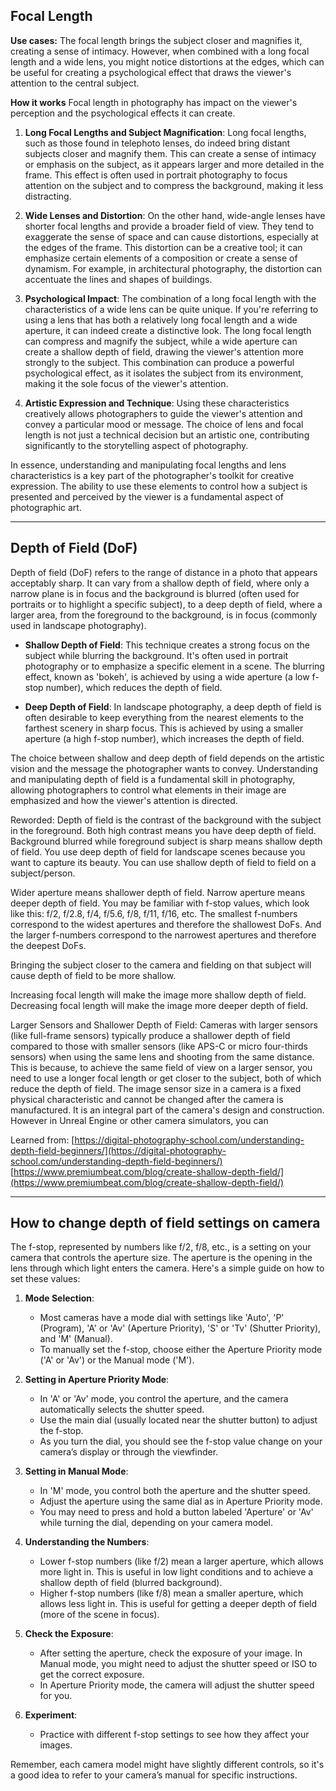 
## Focal Length

**Use cases:**
The focal length brings the subject closer and magnifies it, creating a sense of intimacy. However, when combined with a long focal length and a wide lens, you might notice distortions at the edges, which can be useful for creating a psychological effect that draws the viewer's attention to the central subject.

**How it works**
Focal length in photography has  impact on the viewer's perception and the psychological effects it can create.

1. **Long Focal Lengths and Subject Magnification**: Long focal lengths, such as those found in telephoto lenses, do indeed bring distant subjects closer and magnify them. This can create a sense of intimacy or emphasis on the subject, as it appears larger and more detailed in the frame. This effect is often used in portrait photography to focus attention on the subject and to compress the background, making it less distracting.

2. **Wide Lenses and Distortion**: On the other hand, wide-angle lenses have shorter focal lengths and provide a broader field of view. They tend to exaggerate the sense of space and can cause distortions, especially at the edges of the frame. This distortion can be a creative tool; it can emphasize certain elements of a composition or create a sense of dynamism. For example, in architectural photography, the distortion can accentuate the lines and shapes of buildings.

3. **Psychological Impact**: The combination of a long focal length with the characteristics of a wide lens can be quite unique. If you're referring to using a lens that has both a relatively long focal length and a wide aperture, it can indeed create a distinctive look. The long focal length can compress and magnify the subject, while a wide aperture can create a shallow depth of field, drawing the viewer's attention more strongly to the subject. This combination can produce a powerful psychological effect, as it isolates the subject from its environment, making it the sole focus of the viewer's attention.

4. **Artistic Expression and Technique**: Using these characteristics creatively allows photographers to guide the viewer's attention and convey a particular mood or message. The choice of lens and focal length is not just a technical decision but an artistic one, contributing significantly to the storytelling aspect of photography.

In essence, understanding and manipulating focal lengths and lens characteristics is a key part of the photographer's toolkit for creative expression. The ability to use these elements to control how a subject is presented and perceived by the viewer is a fundamental aspect of photographic art.

---

## Depth of Field (DoF)

Depth of field (DoF) refers to the range of distance in a photo that appears acceptably sharp. It can vary from a shallow depth of field, where only a narrow plane is in focus and the background is blurred (often used for portraits or to highlight a specific subject), to a deep depth of field, where a larger area, from the foreground to the background, is in focus (commonly used in landscape photography).

- **Shallow Depth of Field**: This technique creates a strong focus on the subject while blurring the background. It's often used in portrait photography or to emphasize a specific element in a scene. The blurring effect, known as 'bokeh', is achieved by using a wide aperture (a low f-stop number), which reduces the depth of field.
    
- **Deep Depth of Field**: In landscape photography, a deep depth of field is often desirable to keep everything from the nearest elements to the farthest scenery in sharp focus. This is achieved by using a smaller aperture (a high f-stop number), which increases the depth of field.
    

The choice between shallow and deep depth of field depends on the artistic vision and the message the photographer wants to convey. Understanding and manipulating depth of field is a fundamental skill in photography, allowing photographers to control what elements in their image are emphasized and how the viewer's attention is directed.

Reworded: Depth of field is the contrast of the background with the subject in the foreground. Both high contrast means you have deep depth of field. Background blurred while foreground subject is sharp means shallow depth of field. You use deep depth of field for landscape scenes because you want to capture its beauty. You can use shallow depth of field to field on a subject/person. 

Wider aperture means shallower depth of field. Narrow aperture means deeper depth of field. You may be familiar with f-stop values, which look like this: f/2, f/2.8, f/4, f/5.6, f/8, f/11, f/16, etc. The smallest f-numbers correspond to the widest apertures and therefore the shallowest DoFs. And the larger f-numbers correspond to the narrowest apertures and therefore the deepest DoFs.

Bringing the subject closer to the camera  and fielding on that subject will cause depth of field to be more shallow.

Increasing focal length will make the image more shallow depth of field. Decreasing focal length will make the image more deeper depth of field. 

Larger Sensors and Shallower Depth of Field: Cameras with larger sensors (like full-frame sensors) typically produce a shallower depth of field compared to those with smaller sensors (like APS-C or micro four-thirds sensors) when using the same lens and shooting from the same distance. This is because, to achieve the same field of view on a larger sensor, you need to use a longer focal length or get closer to the subject, both of which reduce the depth of field. The image sensor size in a camera is a fixed physical characteristic and cannot be changed after the camera is manufactured. It is an integral part of the camera's design and construction. However in Unreal Engine or other camera simulators, you can

Learned from:
[https://digital-photography-school.com/understanding-depth-field-beginners/](https://digital-photography-school.com/understanding-depth-field-beginners/)  
[https://www.premiumbeat.com/blog/create-shallow-depth-field/](https://www.premiumbeat.com/blog/create-shallow-depth-field/)

---
## How to change depth of field settings on camera


The f-stop, represented by numbers like f/2, f/8, etc., is a setting on your camera that controls the aperture size. The aperture is the opening in the lens through which light enters the camera. Here's a simple guide on how to set these values:

1. **Mode Selection**: 
    - Most cameras have a mode dial with settings like 'Auto', 'P' (Program), 'A' or 'Av' (Aperture Priority), 'S' or 'Tv' (Shutter Priority), and 'M' (Manual). 
    - To manually set the f-stop, choose either the Aperture Priority mode ('A' or 'Av') or the Manual mode ('M').

2. **Setting in Aperture Priority Mode**:
    - In 'A' or 'Av' mode, you control the aperture, and the camera automatically selects the shutter speed.
    - Use the main dial (usually located near the shutter button) to adjust the f-stop. 
    - As you turn the dial, you should see the f-stop value change on your camera’s display or through the viewfinder.

3. **Setting in Manual Mode**:
    - In 'M' mode, you control both the aperture and the shutter speed.
    - Adjust the aperture using the same dial as in Aperture Priority mode. 
    - You may need to press and hold a button labeled 'Aperture' or 'Av' while turning the dial, depending on your camera model.

4. **Understanding the Numbers**:
    - Lower f-stop numbers (like f/2) mean a larger aperture, which allows more light in. This is useful in low light conditions and to achieve a shallow depth of field (blurred background).
    - Higher f-stop numbers (like f/8) mean a smaller aperture, which allows less light in. This is useful for getting a deeper depth of field (more of the scene in focus).

5. **Check the Exposure**:
    - After setting the aperture, check the exposure of your image. In Manual mode, you might need to adjust the shutter speed or ISO to get the correct exposure.
    - In Aperture Priority mode, the camera will adjust the shutter speed for you.

6. **Experiment**:
    - Practice with different f-stop settings to see how they affect your images.

Remember, each camera model might have slightly different controls, so it's a good idea to refer to your camera’s manual for specific instructions.